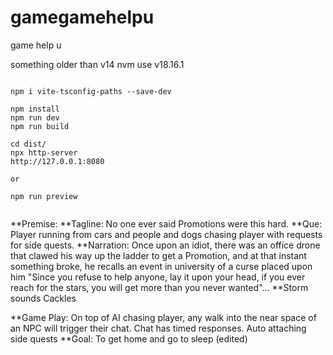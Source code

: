 # gamegamehelpu
game help u


something older than v14
nvm use v18.16.1


```

npm i vite-tsconfig-paths --save-dev

npm install
npm run dev
npm run build

cd dist/
npx http-server
http://127.0.0.1:8080

or

npm run preview

```

```npm run lint
```



**Premise:
**Tagline: No one ever said Promotions were this hard.
**Que: Player running from cars and people and dogs chasing player with requests for side quests.
**Narration:
Once upon an idiot, there was an office drone that clawed his way up the ladder to get a Promotion, and at that instant something broke, he recalls an event in university of a curse placed upon him "Since you refuse to help anyone, lay it upon your head, if you ever reach for the stars, you will get more than you never wanted"...
**Storm sounds Cackles

**Game Play: On top of AI chasing player, any walk into the near space of an NPC will trigger their chat. Chat has timed responses. Auto attaching side quests
**Goal: To get home and go to sleep (edited) 
